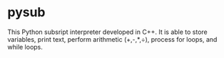 # pysub
This Python subsript interpreter developed in C++.
It is able to store variables, print text, perform arithmetic (+,-,*,÷), process for loops, and while loops.

